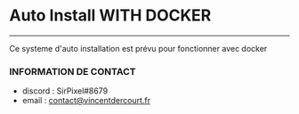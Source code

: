 # Auto Install WITH DOCKER

--------------------------------------------------

Ce systeme d'auto installation est prévu pour fonctionner avec docker

### INFORMATION DE CONTACT

- discord : SirPixel#8679
- email : contact@vincentdercourt.fr

